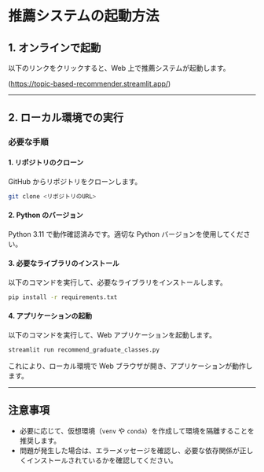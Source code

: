# 推薦システムの起動方法

## 1. オンラインで起動

以下のリンクをクリックすると、Web 上で推薦システムが起動します。

(https://topic-based-recommender.streamlit.app/)

---

## 2. ローカル環境での実行

### 必要な手順

#### 1. リポジトリのクローン

GitHub からリポジトリをクローンします。

```bash
git clone <リポジトリのURL>
```

#### 2. Python のバージョン

Python 3.11 で動作確認済みです。適切な Python バージョンを使用してください。

#### 3. 必要なライブラリのインストール

以下のコマンドを実行して、必要なライブラリをインストールします。

```bash
pip install -r requirements.txt
```

#### 4. アプリケーションの起動

以下のコマンドを実行して、Web アプリケーションを起動します。

```bash
streamlit run recommend_graduate_classes.py
```

これにより、ローカル環境で Web ブラウザが開き、アプリケーションが動作します。

---

## 注意事項

- 必要に応じて、仮想環境（`venv` や `conda`）を作成して環境を隔離することを推奨します。
- 問題が発生した場合は、エラーメッセージを確認し、必要な依存関係が正しくインストールされているかを確認してください。


